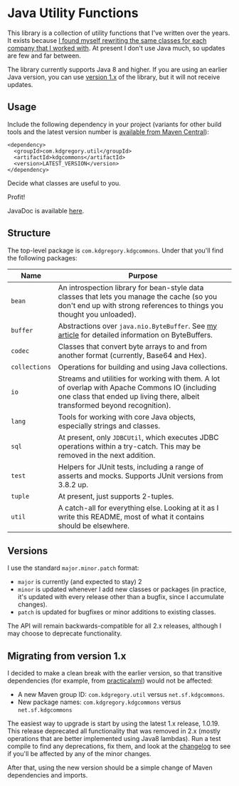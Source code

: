 # Java Utility Functions

This library is a collection of utility functions that I've written over the years.
It exists because [I found myself rewriting the same classes for each company that
I worked with](https://blog.kdgregory.com/2009/12/why-write-open-source-libraries.html).
At present I don't use Java much, so updates are few and far between.

The library currently supports Java 8 and higher. If you are using an earlier Java version,
you can use [version 1.x](https://github.com/kdgregory/kdgcommons/tree/1.0.19) of the library,
but it will not receive updates.


## Usage

Include the following dependency in your project (variants for other build tools and the latest
version number is [available from Maven Central](https://search.maven.org/search?q=a:kdgcommons)):

```
<dependency>
  <groupId>com.kdgregory.util</groupId>
  <artifactId>kdgcommons</artifactId>
  <version>LATEST_VERSION</version>
</dependency>
```

Decide what classes are useful to you.

Profit!

JavaDoc is available [here](https://kdgregory.github.io/kdgcommons/apidocs/index.html).


## Structure

The top-level package is `com.kdgregory.kdgcommons`. Under that you'll find the following packages:

 Name           | Purpose
----------------|---------
`bean`          | An introspection library for bean-style data classes that lets you manage the cache (so you don't end up with strong references to things you thought you unloaded).
`buffer`        | Abstractions over `java.nio.ByteBuffer`. See [my article](https://www.kdgregory.com/index.php?page=java.byteBuffer) for detailed information on ByteBuffers.
`codec`         | Classes that convert byte arrays to and from another format (currently, Base64 and Hex).
`collections`   | Operations for building and using Java collections.
`io`            | Streams and utilities for working with them. A lot of overlap with Apache Commons IO (including one class that ended up living there, albeit transformed beyond recognition).
`lang`          | Tools for working with core Java objects, especially strings and classes.
`sql`           | At present, only `JDBCUtil`, which executes JDBC operations within a try-catch. This may be removed in the next addition.
`test`          | Helpers for JUnit tests, including a range of asserts and mocks. Supports JUnit versions from 3.8.2 up.
`tuple`         | At present, just supports 2-tuples.
`util`          | A catch-all for everything else. Looking at it as I write this README, most of what it contains should be elsewhere.


## Versions

I use the standard `major.minor.patch` format:

* `major` is currently (and expected to stay) 2
* `minor` is updated whenever I add new classes or packages (in practice,
  it's updated with every release other than a bugfix, since I accumulate
  changes).
* `patch` is updated for bugfixes or minor additions to existing classes.

The API will remain backwards-compatible for all 2.x releases, although I
may choose to deprecate functionality.
  

## Migrating from version 1.x

I decided to make a clean break with the earlier version, so that transitive
dependencies (for example, from [practicalxml](http://practicalxml.sourceforge.net/))
would not be affected:

* A new Maven group ID: `com.kdgregory.util` versus `net.sf.kdgcommons`.
* New package names: `com.kdgregory.kdgcommons` versus `net.sf.kdgcommons`

The easiest way to upgrade is start by using the latest 1.x release, 1.0.19. This
release deprecated all functionality that was removed in 2.x (mostly operations
that are better implemented using Java8 lambdas). Run a test compile to find any
deprecations, fix them, and look at the
[changelog](https://kdgregory.github.io/kdgcommons/changes-report.html#a2.0.0)
to see if you'll be affected by any of the minor changes.

After that, using the new version should be a simple change of Maven dependencies
and imports.
